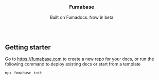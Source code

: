 <div align='center'>
    <br/>
    <br/>
    <h3>Fumabase</h3>
    <p>Built on Fumadocs. Now in beta</p>
    <br/>
    <br/>
</div>

## Getting starter

Go to https://fumabase.com to create a new repo for your docs, or run the following command to deploy existing docs or start from a template

```sh
npx fumabase init
```
